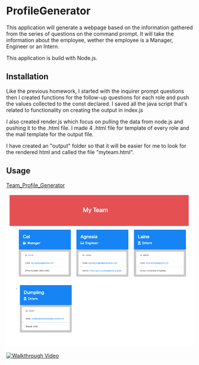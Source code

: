 # ProfileGenerator

This application will generate a webpage based on the information gathered from the series of questions on the command prompt. It will take the information about the employee, wether the employee is a Manager, Engineer or an Intern.

This application is build with Node.js.

## Installation
Like the previous homework, I started with the inquirer prompt questions then I created functions for the follow-up questions for each role and push the values collected to the const declared. I saved all the java script that's related to functionality on creating the output in index.js

I also created render.js which focus on pulling the data from node.js and pushing it to the .html file. I made 4 .html file for template of every role and the mail template for the output file.

I have created an "output" folder so that it will be easier for me to look for the rendered html and called the file "myteam.html".

## Usage
[Team_Profile_Generator](https://github.com/Criscel/ProfileGenerator)

![Output_Interface](Assets/output.PNG)

[![Walkthrough Video](https://img.youtube.com/vi/oDjVLR1kSV0/4.jpg)](https://www.youtube.com/watch?v=oDjVLR1kSV0&feature=youtu.be)